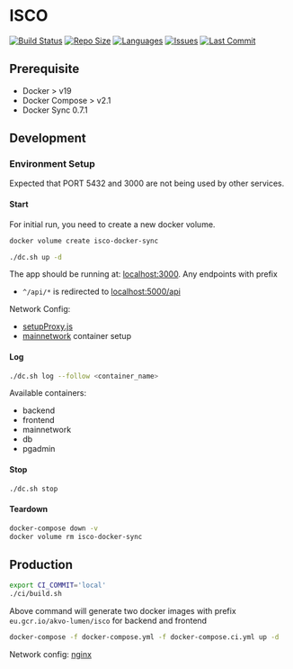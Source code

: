 # ISCO

[![Build Status](https://akvo.semaphoreci.com/badges/isco/branches/main.svg?style=shields)](https://akvo.semaphoreci.com/projects/isco) [![Repo Size](https://img.shields.io/github/repo-size/akvo/isco)](https://img.shields.io/github/repo-size/akvo/isco) [![Languages](https://img.shields.io/github/languages/count/akvo/isco)](https://img.shields.io/github/languages/count/akvo/isco) [![Issues](https://img.shields.io/github/issues/akvo/isco)](https://img.shields.io/github/issues/akvo/isco) [![Last Commit](https://img.shields.io/github/last-commit/akvo/isco/main)](https://img.shields.io/github/last-commit/akvo/isco/main)

## Prerequisite
- Docker > v19
- Docker Compose > v2.1
- Docker Sync 0.7.1

## Development

### Environment Setup

Expected that PORT 5432 and 3000 are not being used by other services.

#### Start

For initial run, you need to create a new docker volume.

```bash
docker volume create isco-docker-sync
```

```bash
./dc.sh up -d
```

The app should be running at: [localhost:3000](http://localhost:3000). Any endpoints with prefix
- `^/api/*` is redirected to [localhost:5000/api](http://localhost:5000/api)

Network Config:
- [setupProxy.js](https://github.com/akvo/isco/blob/main/frontend/src/setupProxy.js)
- [mainnetwork](https://github.com/akvo/isco/blob/docker-compose.override.yml#L4-L8) container setup

#### Log

```bash
./dc.sh log --follow <container_name>
```
Available containers:
- backend
- frontend
- mainnetwork
- db
- pgadmin

#### Stop

```bash
./dc.sh stop
```

#### Teardown

```bash
docker-compose down -v
docker volume rm isco-docker-sync
```

## Production

```bash
export CI_COMMIT='local'
./ci/build.sh
```

Above command will generate two docker images with prefix `eu.gcr.io/akvo-lumen/isco` for backend and frontend

```bash
docker-compose -f docker-compose.yml -f docker-compose.ci.yml up -d
```

Network config: [nginx](https://github.com/akvo/isco/blob/main/frontend/nginx/conf.d/default.conf)
